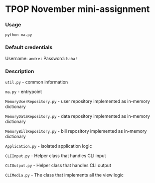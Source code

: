 # TPOP November mini-assignment

### Usage

```python ma.py```

### Default credentials

Username: ```andrei```
Password: ```haha!```

### Description
```util.py``` - common information

```ma.py``` - entrypoint

```MemoryUserRepository.py``` - user repository implemented as in-memory dictionary

```MemoryDataRepository.py``` - data repository implemented as in-memory dictionary

```MemoryBillRepository.py``` - bill repository implemented as in-memory dictionary

```Application.py``` - isolated application logic

```CLIInput.py``` - Helper class that handles CLI input

```CLIOutput.py``` - Helper class that handles CLI output

```CLIMedia.py``` - The class that implements all the view logic